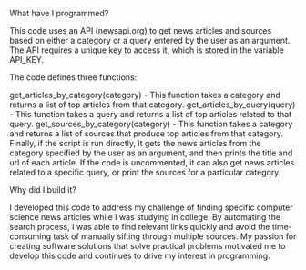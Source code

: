 What have I programmed?

This code uses an API (newsapi.org) to get news articles and sources based on either a category or a query entered by the user as an argument. The API requires a unique key to access it, which is stored in the variable API_KEY.

The code defines three functions:

get_articles_by_category(category) - This function takes a category and returns a list of top articles from that category.
get_articles_by_query(query) - This function takes a query and returns a list of top articles related to that query.
get_sources_by_category(category) - This function takes a category and returns a list of sources that produce top articles from that category.
Finally, if the script is run directly, it gets the news articles from the category specified by the user as an argument, and then prints the title and url of each article. If the code is uncommented, it can also get news articles related to a specific query, or print the sources for a particular category.


Why did I build it?

I developed this code to address my challenge of finding specific computer science news articles while I was studying in college. By automating the search process, I was able to find relevant links quickly and avoid the time-consuming task of manually sifting through multiple sources. My passion for creating software solutions that solve practical problems motivated me to develop this code and continues to drive my interest in programming.
